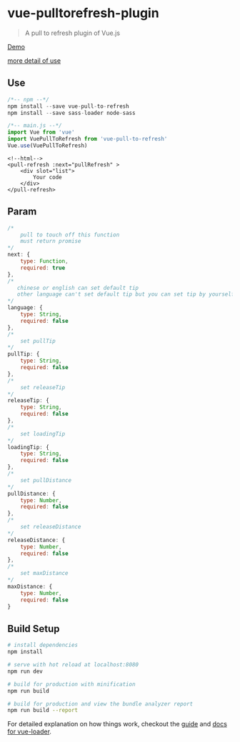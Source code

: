 # vue-pulltorefresh-plugin

> A pull to refresh plugin of Vue.js 

[Demo](http://ldqblog.me/vue-pulltorefresh-plugin/dist/#/)

[more detail of use](https://github.com/LDQ-first/vue-pulltorefresh-plugin/tree/master/src/views/show.vue)

## Use

``` javascript
/*-- npm --*/
npm install --save vue-pull-to-refresh
npm install --save sass-loader node-sass
```
  
``` javascript
/*-- main.js --*/
import Vue from 'vue'
import VuePullToRefresh from 'vue-pull-to-refresh'
Vue.use(VuePullToRefresh)
```

                
```
<!--html-->
<pull-refresh :next="pullRefresh" >
    <div slot="list">
        Your code
    </div>
</pull-refresh>

```

## Param

``` javascript
/*
    pull to touch off this function
    must return promise 
*/
next: {
    type: Function,
    required: true
},
/*
   chinese or english can set default tip
   other language can't set default tip but you can set tip by yourself and also don't have to set language
*/
language: {
    type: String,
    required: false
},
/*
    set pullTip
*/
pullTip: {
    type: String,
    required: false
},
/*
    set releaseTip
*/
releaseTip: {
    type: String,
    required: false
},
/*
    set loadingTip
*/
loadingTip: {
    type: String,
    required: false
},
/*
    set pullDistance
*/
pullDistance: {
    type: Number,
    required: false
},
/*
    set releaseDistance
*/
releaseDistance: {
    type: Number,
    required: false
},
/*
    set maxDistance
*/
maxDistance: {
    type: Number,
    required: false
}

```





## Build Setup

``` bash
# install dependencies
npm install

# serve with hot reload at localhost:8080
npm run dev

# build for production with minification
npm run build

# build for production and view the bundle analyzer report
npm run build --report
```

For detailed explanation on how things work, checkout the [guide](http://vuejs-templates.github.io/webpack/) and [docs for vue-loader](http://vuejs.github.io/vue-loader).

